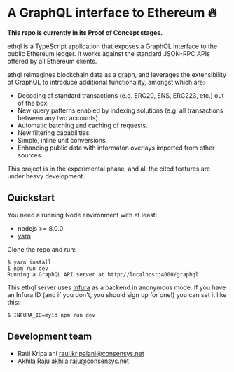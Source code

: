 # A GraphQL interface to Ethereum 🔥

**This repo is currently in its Proof of Concept stages.**

ethql is a TypeScript application that exposes a GraphQL interface to the public Ethereum ledger. It works against the standard JSON-RPC APIs offered by all Ethereum clients. 

ethql reimagines blockchain data as a graph, and leverages the extensibility of GraphQL to introduce additional functionality, amongst which are:

* Decoding of standard transactions (e.g. ERC20, ENS, ERC223, etc.) out of the box.
* New query patterns enabled by indexing solutions (e.g. all transactions between any two accounts).
* Automatic batching and caching of requests.
* New filtering capabilities.
* Simple, inline unit conversions.
* Enhancing public data with informaton overlays imported from other sources.

This project is in the experimental phase, and all the cited features are under heavy development.

## Quickstart

You need a running Node environment with at least:
* nodejs >= 8.0.0
* [yarn](https://yarnpkg.com/)

Clone the repo and run:

```
$ yarn install
$ npm run dev
Running a GraphQL API server at http://localhost:4000/graphql
```

This ethql server uses [Infura](https://infura.io/) as a backend in anonymous mode. If you have an Infura ID (and if you don't, you should sign up for one!) you can set it like this:

```
$ INFURA_ID=myid npm run dev
```

## Development team

* Raúl Kripalani <raul.kripalani@consensys.net>
* Akhila Raju <akhila.raju@consensys.net>

